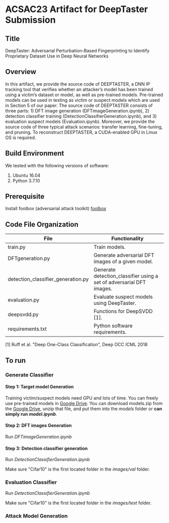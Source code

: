 # ACSAC23 Artifact for DeepTaster Submission

## Title
DeepTaster: Adversarial Perturbation-Based Fingerprinting to Identify Proprietary Dataset Use in Deep Neural Networks

## Overview
In this artifact, we provide the source code of DEEPTASTER, a DNN IP tracking tool that verifies whether an attacker’s model has been trained using a victim’s dataset or model, as well as pre-trained models. Pre-trained models can be used in testing as victim or suspect models which are used in Section 5 of our paper. The source code of DEEPTASTER consists of three parts: 1) DFT image generation (DFTimageGeneration.ipynb), 2) detection classifier training (DetectionClassifierGeneration.ipynb), and 3) evaluation suspect models (Evaluation.ipynb). Moreover, we provide the source code of three typical attack scenarios: transfer learning, fine-tuning, and pruning. To reconstruct DEEPTASTER, a CUDA-enabled GPU in Linux OS is required.

## Build Environment
We tested with the following versions of software:
1. Ubuntu 16.04
2. Python 3.7.10

## Prerequisite
Install foolbox (adversarial attack toolkit) [foolbox](https://github.com/bethgelab/foolbox) 



## Code File Organization

| File                         	| Functionality                                                       	|
| ---------------- | ------------------------------------------------------------ |
| train.py                    	        | Train models.                                                    	|
| DFTgeneration.py                      | Generate adversarial DFT images of a given model. 	|
| detection_classifier_generation.py  	| Generate detection_classifier using a set of adversarial DFT images. 	|
| evaluation.py                	        | Evaluate suspect models using DeepTaster. 	|
| deepsvdd.py                	          | Functions for DeepSVDD [1]. 	|
| requirements.txt                      | Python software requirements. 	|



[1] Ruff et al. "Deep One-Class Classification", Deep OCC ICML 2018

## To run 

### Generate Classifier

#### Step 1: Target model Generation
Training victim/suspect models need GPU and lots of time. You can freely use pre-trained models in [Google Drive](https://drive.google.com/drive/folders/1Onxx5L77a16Vr3p10mvhWZ14VigqlkUm).
You can download models.zip from the [Google Drive](https://drive.google.com/drive/folders/1Onxx5L77a16Vr3p10mvhWZ14VigqlkUm), unzip that file, and put them into the *models* folder or **can simply run *model.ipynb***.

#### Step 2: DFT images Generation

Run *DFTimageGeneration.ipynb*

#### Step 3: Detection classifier generation

Run *DetectionClassifierGeneration.ipynb*

Make sure "Cifar10" is the first located folder in the *images/val* folder.

### Evaluation Classifier

Run *DetectionClassifierGeneration.ipynb*

Make sure "Cifar10" is the first located folder in the *images/test* folder.

### Attack Model Generation


